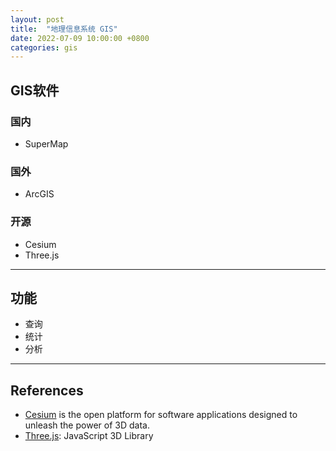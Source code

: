 ```yaml
---
layout: post
title:  "地理信息系统 GIS"
date: 2022-07-09 10:00:00 +0800
categories: gis
---
```


## GIS软件

### 国内

- SuperMap

### 国外

- ArcGIS

### 开源

- Cesium
- Three.js

---

## 功能

- 查询
- 统计
- 分析

---

## References

- [Cesium](https://www.cesium.com/) is the open platform for software applications designed to unleash the power of 3D data.
- [Three.js](https://threejs.org/): JavaScript 3D Library


